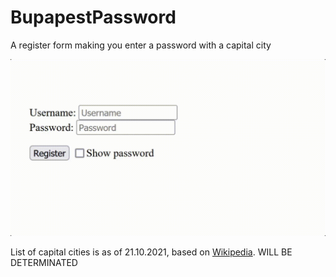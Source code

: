 # BupapestPassword

 A register form making you enter a password with a capital city



<img src="img/demo.gif" title="" alt="demo.gif" width="571">



List of capital cities is as of 21.10.2021, based on [Wikipedia](https://simple.wikipedia.org/wiki/List_of_national_capitals). WILL BE DETERMINATED
